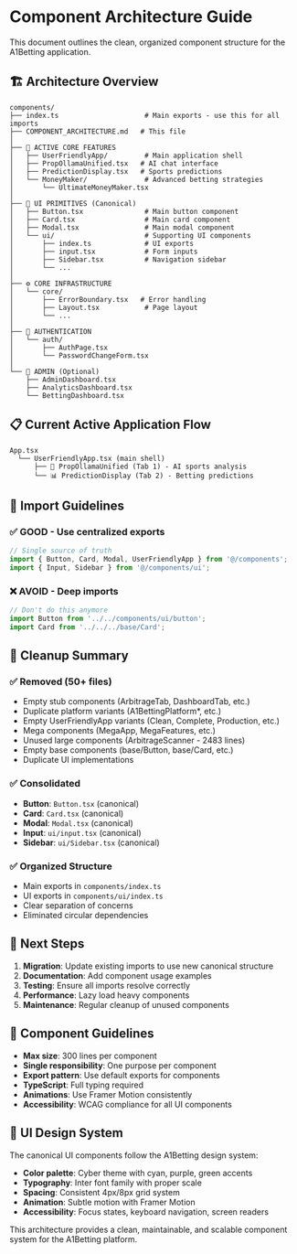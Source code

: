 # Component Architecture Guide

This document outlines the clean, organized component structure for the A1Betting application.

## 🏗️ Architecture Overview

```
components/
├── index.ts                     # Main exports - use this for all imports
├── COMPONENT_ARCHITECTURE.md   # This file
│
├── 🎯 ACTIVE CORE FEATURES
│   ├── UserFriendlyApp/         # Main application shell
│   ├── PropOllamaUnified.tsx   # AI chat interface  
│   ├── PredictionDisplay.tsx   # Sports predictions
│   └── MoneyMaker/              # Advanced betting strategies
│       └── UltimateMoneyMaker.tsx
│
├── 🧩 UI PRIMITIVES (Canonical)
│   ├── Button.tsx               # Main button component
│   ├── Card.tsx                 # Main card component  
│   ├── Modal.tsx                # Main modal component
│   └── ui/                      # Supporting UI components
│       ├── index.ts             # UI exports
│       ├── input.tsx            # Form inputs
│       ├── Sidebar.tsx          # Navigation sidebar
│       └── ...
│
├── ⚙️ CORE INFRASTRUCTURE
│   └── core/
│       ├── ErrorBoundary.tsx   # Error handling
│       ├── Layout.tsx           # Page layout
│       └── ...
│
├── 🔐 AUTHENTICATION  
│   └── auth/
│       ├── AuthPage.tsx
│       └── PasswordChangeForm.tsx
│
└── 👑 ADMIN (Optional)
    ├── AdminDashboard.tsx
    ├── AnalyticsDashboard.tsx
    └── BettingDashboard.tsx
```

## 📋 Current Active Application Flow

```
App.tsx
  └── UserFriendlyApp.tsx (main shell)
      ├── 🧠 PropOllamaUnified (Tab 1) - AI sports analysis
      └── 📊 PredictionDisplay (Tab 2) - Betting predictions
```

## 🎯 Import Guidelines

### ✅ **GOOD** - Use centralized exports
```typescript
// Single source of truth
import { Button, Card, Modal, UserFriendlyApp } from '@/components';
import { Input, Sidebar } from '@/components/ui';
```

### ❌ **AVOID** - Deep imports
```typescript
// Don't do this anymore
import Button from '../../components/ui/button';
import Card from '../../../base/Card';
```

## 🧹 Cleanup Summary

### ✅ **Removed (50+ files)**
- Empty stub components (ArbitrageTab, DashboardTab, etc.)
- Duplicate platform variants (A1BettingPlatform*, etc.)  
- Empty UserFriendlyApp variants (Clean, Complete, Production, etc.)
- Mega components (MegaApp, MegaFeatures, etc.)
- Unused large components (ArbitrageScanner - 2483 lines)
- Empty base components (base/Button, base/Card, etc.)
- Duplicate UI implementations

### ✅ **Consolidated**
- **Button**: `Button.tsx` (canonical)
- **Card**: `Card.tsx` (canonical)  
- **Modal**: `Modal.tsx` (canonical)
- **Input**: `ui/input.tsx` (canonical)
- **Sidebar**: `ui/Sidebar.tsx` (canonical)

### ✅ **Organized Structure**
- Main exports in `components/index.ts`
- UI exports in `components/ui/index.ts`
- Clear separation of concerns
- Eliminated circular dependencies

## 🚀 Next Steps

1. **Migration**: Update existing imports to use new canonical structure
2. **Documentation**: Add component usage examples
3. **Testing**: Ensure all imports resolve correctly
4. **Performance**: Lazy load heavy components
5. **Maintenance**: Regular cleanup of unused components

## 📐 Component Guidelines

- **Max size**: 300 lines per component
- **Single responsibility**: One purpose per component
- **Export pattern**: Use default exports for components
- **TypeScript**: Full typing required
- **Animations**: Use Framer Motion consistently
- **Accessibility**: WCAG compliance for all UI components

## 🎨 UI Design System

The canonical UI components follow the A1Betting design system:
- **Color palette**: Cyber theme with cyan, purple, green accents
- **Typography**: Inter font family with proper scale
- **Spacing**: Consistent 4px/8px grid system
- **Animation**: Subtle motion with Framer Motion
- **Accessibility**: Focus states, keyboard navigation, screen readers

This architecture provides a clean, maintainable, and scalable component system for the A1Betting platform.
